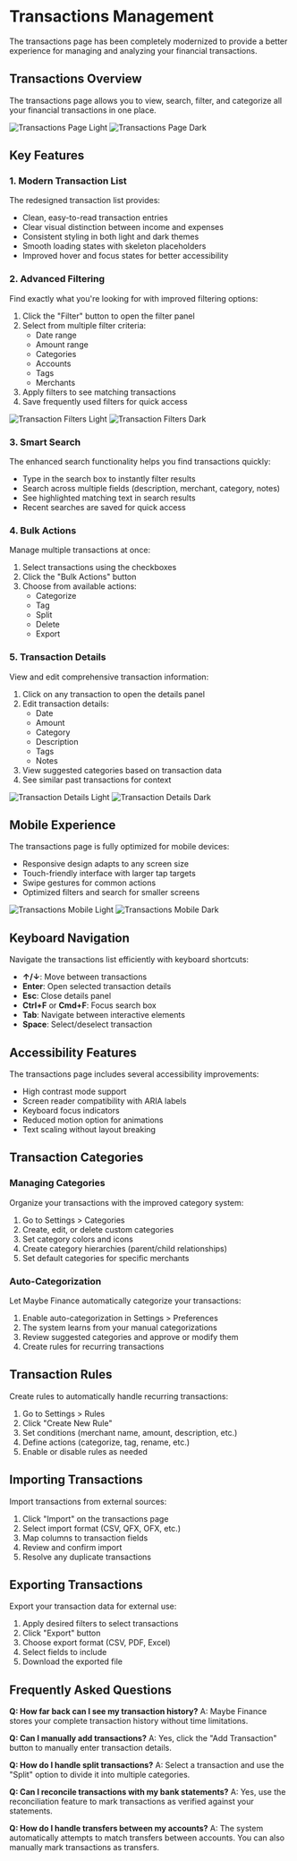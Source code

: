 # Transactions Management

The transactions page has been completely modernized to provide a better experience for managing and analyzing your financial transactions.

## Transactions Overview

The transactions page allows you to view, search, filter, and categorize all your financial transactions in one place.

![Transactions Page Light](../assets/images/transactions-light.png)
![Transactions Page Dark](../assets/images/transactions-dark.png)

## Key Features

### 1. Modern Transaction List

The redesigned transaction list provides:

- Clean, easy-to-read transaction entries
- Clear visual distinction between income and expenses
- Consistent styling in both light and dark themes
- Smooth loading states with skeleton placeholders
- Improved hover and focus states for better accessibility

### 2. Advanced Filtering

Find exactly what you're looking for with improved filtering options:

1. Click the "Filter" button to open the filter panel
2. Select from multiple filter criteria:
   - Date range
   - Amount range
   - Categories
   - Accounts
   - Tags
   - Merchants
3. Apply filters to see matching transactions
4. Save frequently used filters for quick access

![Transaction Filters Light](../assets/images/transaction-filters-light.png)
![Transaction Filters Dark](../assets/images/transaction-filters-dark.png)

### 3. Smart Search

The enhanced search functionality helps you find transactions quickly:

- Type in the search box to instantly filter results
- Search across multiple fields (description, merchant, category, notes)
- See highlighted matching text in search results
- Recent searches are saved for quick access

### 4. Bulk Actions

Manage multiple transactions at once:

1. Select transactions using the checkboxes
2. Click the "Bulk Actions" button
3. Choose from available actions:
   - Categorize
   - Tag
   - Split
   - Delete
   - Export

### 5. Transaction Details

View and edit comprehensive transaction information:

1. Click on any transaction to open the details panel
2. Edit transaction details:
   - Date
   - Amount
   - Category
   - Description
   - Tags
   - Notes
3. View suggested categories based on transaction data
4. See similar past transactions for context

![Transaction Details Light](../assets/images/transaction-details-light.png)
![Transaction Details Dark](../assets/images/transaction-details-dark.png)

## Mobile Experience

The transactions page is fully optimized for mobile devices:

- Responsive design adapts to any screen size
- Touch-friendly interface with larger tap targets
- Swipe gestures for common actions
- Optimized filters and search for smaller screens

![Transactions Mobile Light](../assets/images/transactions-mobile-light.png)
![Transactions Mobile Dark](../assets/images/transactions-mobile-dark.png)

## Keyboard Navigation

Navigate the transactions list efficiently with keyboard shortcuts:

- **↑/↓**: Move between transactions
- **Enter**: Open selected transaction details
- **Esc**: Close details panel
- **Ctrl+F** or **Cmd+F**: Focus search box
- **Tab**: Navigate between interactive elements
- **Space**: Select/deselect transaction

## Accessibility Features

The transactions page includes several accessibility improvements:

- High contrast mode support
- Screen reader compatibility with ARIA labels
- Keyboard focus indicators
- Reduced motion option for animations
- Text scaling without layout breaking

## Transaction Categories

### Managing Categories

Organize your transactions with the improved category system:

1. Go to Settings > Categories
2. Create, edit, or delete custom categories
3. Set category colors and icons
4. Create category hierarchies (parent/child relationships)
5. Set default categories for specific merchants

### Auto-Categorization

Let Maybe Finance automatically categorize your transactions:

1. Enable auto-categorization in Settings > Preferences
2. The system learns from your manual categorizations
3. Review suggested categories and approve or modify them
4. Create rules for recurring transactions

## Transaction Rules

Create rules to automatically handle recurring transactions:

1. Go to Settings > Rules
2. Click "Create New Rule"
3. Set conditions (merchant name, amount, description, etc.)
4. Define actions (categorize, tag, rename, etc.)
5. Enable or disable rules as needed

## Importing Transactions

Import transactions from external sources:

1. Click "Import" on the transactions page
2. Select import format (CSV, QFX, OFX, etc.)
3. Map columns to transaction fields
4. Review and confirm import
5. Resolve any duplicate transactions

## Exporting Transactions

Export your transaction data for external use:

1. Apply desired filters to select transactions
2. Click "Export" button
3. Choose export format (CSV, PDF, Excel)
4. Select fields to include
5. Download the exported file

## Frequently Asked Questions

**Q: How far back can I see my transaction history?**
A: Maybe Finance stores your complete transaction history without time limitations.

**Q: Can I manually add transactions?**
A: Yes, click the "Add Transaction" button to manually enter transaction details.

**Q: How do I handle split transactions?**
A: Select a transaction and use the "Split" option to divide it into multiple categories.

**Q: Can I reconcile transactions with my bank statements?**
A: Yes, use the reconciliation feature to mark transactions as verified against your statements.

**Q: How do I handle transfers between my accounts?**
A: The system automatically attempts to match transfers between accounts. You can also manually mark transactions as transfers.
